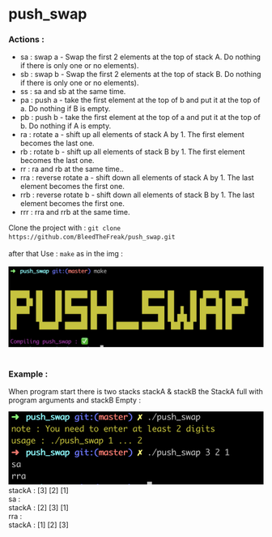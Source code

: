 # push_swap
### Actions :

<ul>
  <li>sa : swap a - Swap the first 2 elements at the top of stack A. Do nothing if there is only one or no elements).</li>
  <li>sb : swap b - Swap the first 2 elements at the top of stack B. Do nothing if there is only one or no elements).</li>
  <li>ss : sa and sb at the same time.</li>
  <li>pa : push a - take the first element at the top of b and put it at the top of a. Do nothing if B is empty.</li>
  <li>pb : push b - take the first element at the top of a and put it at the top of b. Do nothing if A is empty.</li>
  <li>ra : rotate a - shift up all elements of stack A by 1. The first element becomes the last one.</li>
  <li>rb : rotate b - shift up all elements of stack B by 1. The first element becomes the last one.</li>
  <li>rr : ra and rb at the same time..</li>
  <li>rra : reverse rotate a - shift down all elements of stack A by 1. The last element becomes the first one.</li>
  <li>rrb : reverse rotate b - shift down all elements of stack B by 1. The last element becomes the first one.</li>
  <li>rrr : rra and rrb at the same time.</li>
  </ul>
  
  
Clone the project with : `git clone https://github.com/BleedTheFreak/push_swap.git` </br></br>
after that Use : `make` as in the img : </br></br>
<img src="https://github.com/BleedTheFreak/push_swap/blob/master/Screen%20Shot%202022-02-07%20at%205.30.51%20PM.png" alt="drawing" width="700"/>
</br></br>
### Example  : </br>
When program start there is two stacks stackA & stackB the StackA full with program arguments and stackB Empty : </br>

<img src="https://github.com/BleedTheFreak/push_swap/blob/master/Screen%20Shot%202022-02-07%20at%205.31.36%20PM.png" alt="drawing" width="700"/>
stackA : [3] [2] [1] </br>
sa : </br>
stackA : [2] [3] [1] </br>
rra : </br>
stackA : [1] [2] [3] </br>
